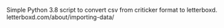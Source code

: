 Simple Python 3.8 script to convert csv from criticker format to letterboxd.
letterboxd.com/about/importing-data/
